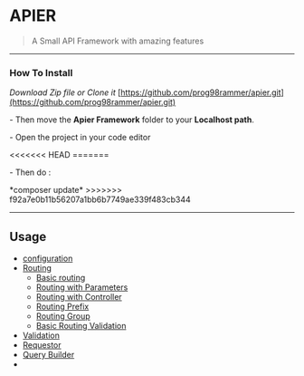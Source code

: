 # APIER
> A Small API Framework with amazing features

---------------

### **How To Install**
*Download Zip file or Clone it*
[https://github.com/prog98rammer/apier.git](https://github.com/prog98rammer/apier.git)

<p> - Then move the <b>Apier Framework</b> folder to your <b>Localhost path</b>.</p>
<p>- Open the project in your code editor</p>
<<<<<<< HEAD
=======
<p> - Then do : </p>
*composer update*
>>>>>>> f92a7e0b11b56207a1bb6b7749ae339f483cb344

----------------

## <b>Usage</b>
* [configuration](#config-app)
* [Routing](#routing)
	* [Basic routing](#routing-basic)
	* [Routing with Parameters](#routing-with-params)
	* [Routing with Controller](#routing-with-controller)
	* [Routing Prefix](#routing-prefix)
	* [Routing Group](#routing-group)
	* [Basic Routing Validation](#routing-validation)
* [Validation](#validation)
* [Requestor](#requestor)
* [Query Builder](#query-builder)
* 
